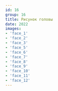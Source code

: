 ```yaml
---
id: 16
group: 16
title: Рисунок головы
date: 2022
images:
- 'face_1'
- 'face_2'
- 'face_3'
- 'face_5'
- 'face_6'
- 'face_7'
- 'face_8'
- 'face_9'
- 'face_10'
- 'face_11'
- 'face_12'
---
```

